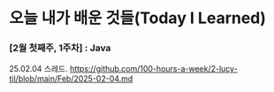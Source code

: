 # 오늘 내가 배운 것들(Today I Learned)

### [2월 첫째주, 1주차] : Java

25.02.04 스레드. https://github.com/100-hours-a-week/2-lucy-til/blob/main/Feb/2025-02-04.md 


